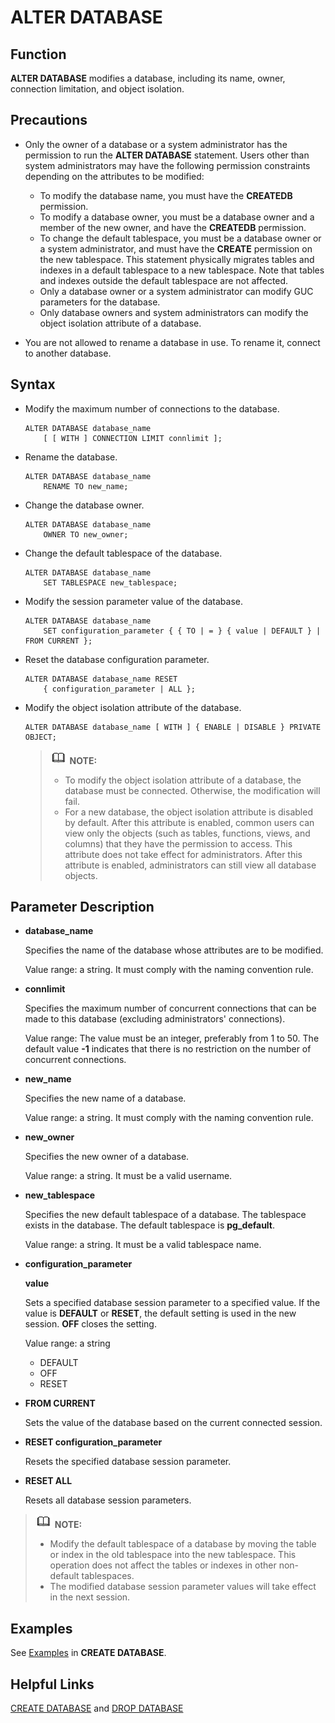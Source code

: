 # ALTER DATABASE<a name="EN-US_TOPIC_0242370519"></a>

## Function<a name="en-us_topic_0237122055_en-us_topic_0059779247_sbb9c79973fbf4b4b8f8e8355b0f67f63"></a>

**ALTER DATABASE**  modifies a database, including its name, owner, connection limitation, and  object isolation.

## Precautions<a name="en-us_topic_0237122055_en-us_topic_0059779247_sb8bbb55d049b42e688a2e152d2f6c737"></a>

-   Only the owner of a database or a system administrator has the permission to run the  **ALTER DATABASE**  statement. Users other than system administrators may have the following permission constraints depending on the attributes to be modified:
    -   To modify the database name, you must have the  **CREATEDB**  permission.
    -   To modify a database owner, you must be a database owner and a member of the new owner, and have the  **CREATEDB**  permission.
    -   To change the default tablespace, you must be a database owner or a system administrator, and must have the  **CREATE**  permission on the new tablespace. This statement physically migrates tables and indexes in a default tablespace to a new tablespace. Note that tables and indexes outside the default tablespace are not affected.
    -   Only a database owner or a system administrator can modify GUC parameters for the database.
    -   Only database owners and system administrators can modify the object isolation attribute of a database.

-   You are not allowed to rename a database in use. To rename it, connect to another database.

## Syntax<a name="en-us_topic_0237122055_en-us_topic_0059779247_s2eca2e2a5fc04ac798bbdf1dce3e7303"></a>

-   Modify the maximum number of connections to the database.

    ```
    ALTER DATABASE database_name 
        [ [ WITH ] CONNECTION LIMIT connlimit ];
    ```

-   Rename the database.

    ```
    ALTER DATABASE database_name 
        RENAME TO new_name;
    ```

-   Change the database owner.

    ```
    ALTER DATABASE database_name 
        OWNER TO new_owner;
    ```

-   Change the default tablespace of the database.

    ```
    ALTER DATABASE database_name 
        SET TABLESPACE new_tablespace;
    ```

-   Modify the session parameter value of the database.

    ```
    ALTER DATABASE database_name 
        SET configuration_parameter { { TO | = } { value | DEFAULT } | FROM CURRENT };
    ```

-   Reset the database configuration parameter.

    ```
    ALTER DATABASE database_name RESET 
        { configuration_parameter | ALL };
    ```


-   Modify the object isolation attribute of the database.

    ```
    ALTER DATABASE database_name [ WITH ] { ENABLE | DISABLE } PRIVATE OBJECT;
    ```

    >![](public_sys-resources/icon-note.gif) **NOTE:**   
    >-   To modify the object isolation attribute of a database, the database must be connected. Otherwise, the modification will fail.  
    >-   For a new database, the object isolation attribute is disabled by default. After this attribute is enabled, common users can view only the objects \(such as tables, functions, views, and columns\) that they have the permission to access. This attribute does not take effect for administrators. After this attribute is enabled, administrators can still view all database objects.  


## Parameter Description<a name="en-us_topic_0237122055_en-us_topic_0059779247_s4d6b72484e3b43969af25757fda7ad81"></a>

-   **database\_name**

    Specifies the name of the database whose attributes are to be modified.

    Value range: a string. It must comply with the naming convention rule.

-   **connlimit**

    Specifies the maximum number of concurrent connections that can be made to this database \(excluding administrators' connections\).

    Value range: The value must be an integer, preferably from 1 to 50. The default value  **-1**  indicates that there is no restriction on the number of concurrent connections.

-   **new\_name**

    Specifies the new name of a database.

    Value range: a string. It must comply with the naming convention rule.

-   **new\_owner**

    Specifies the new owner of a database.

    Value range: a string. It must be a valid username.

-   **new\_tablespace**

    Specifies the new default tablespace of a database. The tablespace exists in the database. The default tablespace is  **pg\_default**.

    Value range: a string. It must be a valid tablespace name.

-   **configuration\_parameter**

    **value**

    Sets a specified database session parameter to a specified value. If the value is  **DEFAULT**  or  **RESET**, the default setting is used in the new session.  **OFF**  closes the setting.

    Value range: a string

    -   DEFAULT
    -   OFF
    -   RESET

-   **FROM CURRENT**

    Sets the value of the database based on the current connected session.

-   **RESET configuration\_parameter**

    Resets the specified database session parameter.

-   **RESET ALL**

    Resets all database session parameters.


>![](public_sys-resources/icon-note.gif) **NOTE:**   
>-   Modify the default tablespace of a database by moving the table or index in the old tablespace into the new tablespace. This operation does not affect the tables or indexes in other non-default tablespaces.  
>-   The modified database session parameter values will take effect in the next session.  

## Examples<a name="en-us_topic_0237122055_en-us_topic_0059779247_sb089bcdb51bd4932a2967c246217d29e"></a>

See  [Examples](create-database.md#en-us_topic_0237122099_en-us_topic_0059778277_s6be7b8abbb4b4aceb9dae686434d672c)  in  **CREATE DATABASE**.

## Helpful Links<a name="en-us_topic_0237122055_en-us_topic_0059779247_saa1e5193215b4927989f304541d2ecbd"></a>

[CREATE DATABASE](create-database.md)  and  [DROP DATABASE](drop-database.md)

